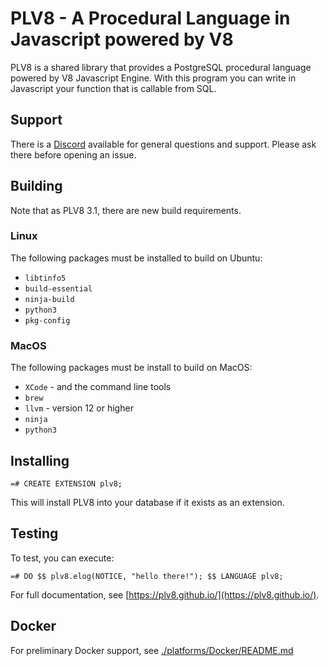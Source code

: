 # PLV8 - A Procedural Language in Javascript powered by V8

PLV8 is a shared library that provides a PostgreSQL procedural language powered
by V8 Javascript Engine. With this program you can write in Javascript your
function that is callable from SQL.

## Support

There is a [Discord](https://discord.gg/EAqKccbeHj) available for general questions and support.  Please
ask there before opening an issue.

## Building

Note that as PLV8 3.1, there are new build requirements.

### Linux

The following packages must be installed to build on Ubuntu:

- `libtinfo5`
- `build-essential`
- `ninja-build`
- `python3`
- `pkg-config`

### MacOS

The following packages must be install to build on MacOS:

- `XCode` - and the command line tools
- `brew`
- `llvm` - version 12 or higher
- `ninja`
- `python3`

## Installing

    =# CREATE EXTENSION plv8;

This will install PLV8 into your database if it exists as an extension.

## Testing

To test, you can execute:

    =# DO $$ plv8.elog(NOTICE, "hello there!"); $$ LANGUAGE plv8;

For full documentation, see [https://plv8.github.io/](https://plv8.github.io/).

## Docker

For preliminary Docker support, see [./platforms/Docker/README.md](./platforms/Docker/README.md)
